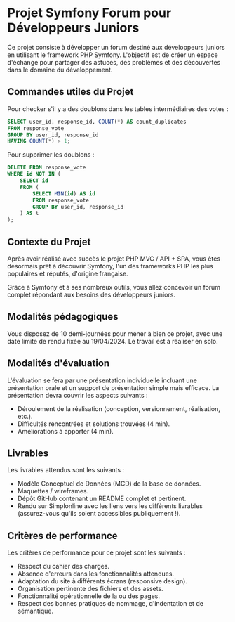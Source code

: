 # Projet Symfony Forum pour Développeurs Juniors

Ce projet consiste à développer un forum destiné aux développeurs juniors en utilisant le framework PHP Symfony. L'objectif est de créer un espace d'échange pour partager des astuces, des problèmes et des découvertes dans le domaine du développement.

## Commandes utiles du Projet

Pour checker s'il y a des doublons dans les tables intermédiaires des votes : 

```sql
SELECT user_id, response_id, COUNT(*) AS count_duplicates
FROM response_vote
GROUP BY user_id, response_id
HAVING COUNT(*) > 1;
```

Pour supprimer les doublons : 

```sql
DELETE FROM response_vote
WHERE id NOT IN (
    SELECT id
    FROM (
        SELECT MIN(id) AS id
        FROM response_vote
        GROUP BY user_id, response_id
    ) AS t
);
```

## Contexte du Projet

Après avoir réalisé avec succès le projet PHP MVC / API + SPA, vous êtes désormais prêt à découvrir Symfony, l'un des frameworks PHP les plus populaires et réputés, d'origine française.

Grâce à Symfony et à ses nombreux outils, vous allez concevoir un forum complet répondant aux besoins des développeurs juniors.

## Modalités pédagogiques

Vous disposez de 10 demi-journées pour mener à bien ce projet, avec une date limite de rendu fixée au 19/04/2024. Le travail est à réaliser en solo.

## Modalités d'évaluation

L'évaluation se fera par une présentation individuelle incluant une présentation orale et un support de présentation simple mais efficace. La présentation devra couvrir les aspects suivants :

- Déroulement de la réalisation (conception, versionnement, réalisation, etc.).
- Difficultés rencontrées et solutions trouvées (4 min).
- Améliorations à apporter (4 min).

## Livrables

Les livrables attendus sont les suivants :

- Modèle Conceptuel de Données (MCD) de la base de données.
- Maquettes / wireframes.
- Dépôt GitHub contenant un README complet et pertinent.
- Rendu sur Simplonline avec les liens vers les différents livrables (assurez-vous qu'ils soient accessibles publiquement !).

## Critères de performance

Les critères de performance pour ce projet sont les suivants :

- Respect du cahier des charges.
- Absence d'erreurs dans les fonctionnalités attendues.
- Adaptation du site à différents écrans (responsive design).
- Organisation pertinente des fichiers et des assets.
- Fonctionnalité opérationnelle de la ou des pages.
- Respect des bonnes pratiques de nommage, d'indentation et de sémantique.

